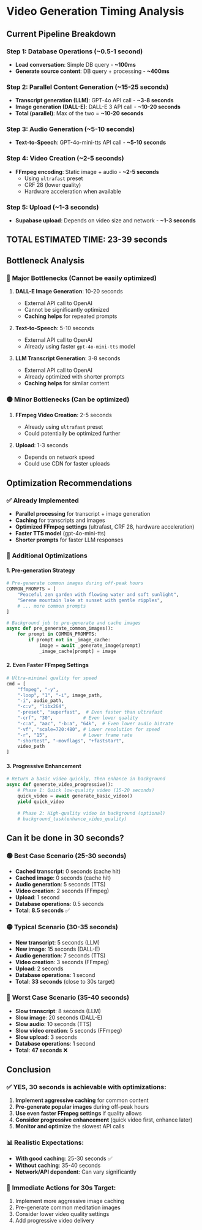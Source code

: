 # Video Generation Timing Analysis

## Current Pipeline Breakdown

### Step 1: Database Operations (~0.5-1 second)
- **Load conversation**: Simple DB query - **~100ms**
- **Generate source content**: DB query + processing - **~400ms**

### Step 2: Parallel Content Generation (~15-25 seconds)
- **Transcript generation (LLM)**: GPT-4o API call - **~3-8 seconds**
- **Image generation (DALL-E)**: DALL-E 3 API call - **~10-20 seconds**
- **Total (parallel)**: Max of the two = **~10-20 seconds**

### Step 3: Audio Generation (~5-10 seconds)
- **Text-to-Speech**: GPT-4o-mini-tts API call - **~5-10 seconds**

### Step 4: Video Creation (~2-5 seconds)
- **FFmpeg encoding**: Static image + audio - **~2-5 seconds**
  - Using `ultrafast` preset
  - CRF 28 (lower quality)
  - Hardware acceleration when available

### Step 5: Upload (~1-3 seconds)
- **Supabase upload**: Depends on video size and network - **~1-3 seconds**

## **TOTAL ESTIMATED TIME: 23-39 seconds**

## Bottleneck Analysis

### 🔴 **Major Bottlenecks (Cannot be easily optimized)**
1. **DALL-E Image Generation**: 10-20 seconds
   - External API call to OpenAI
   - Cannot be significantly optimized
   - **Caching helps** for repeated prompts

2. **Text-to-Speech**: 5-10 seconds
   - External API call to OpenAI
   - Already using faster `gpt-4o-mini-tts` model

3. **LLM Transcript Generation**: 3-8 seconds
   - External API call to OpenAI
   - Already optimized with shorter prompts
   - **Caching helps** for similar content

### 🟡 **Minor Bottlenecks (Can be optimized)**
1. **FFmpeg Video Creation**: 2-5 seconds
   - Already using `ultrafast` preset
   - Could potentially be optimized further

2. **Upload**: 1-3 seconds
   - Depends on network speed
   - Could use CDN for faster uploads

## Optimization Recommendations

### ✅ **Already Implemented**
- **Parallel processing** for transcript + image generation
- **Caching** for transcripts and images
- **Optimized FFmpeg settings** (ultrafast, CRF 28, hardware acceleration)
- **Faster TTS model** (gpt-4o-mini-tts)
- **Shorter prompts** for faster LLM responses

### 🚀 **Additional Optimizations**

#### 1. **Pre-generation Strategy**
```python
# Pre-generate common images during off-peak hours
COMMON_PROMPTS = [
    "Peaceful zen garden with flowing water and soft sunlight",
    "Serene mountain lake at sunset with gentle ripples",
    # ... more common prompts
]

# Background job to pre-generate and cache images
async def pre_generate_common_images():
    for prompt in COMMON_PROMPTS:
        if prompt not in _image_cache:
            image = await _generate_image(prompt)
            _image_cache[prompt] = image
```

#### 2. **Even Faster FFmpeg Settings**
```python
# Ultra-minimal quality for speed
cmd = [
    "ffmpeg", "-y",
    "-loop", "1", "-i", image_path,
    "-i", audio_path,
    "-c:v", "libx264",
    "-preset", "superfast",  # Even faster than ultrafast
    "-crf", "30",           # Even lower quality
    "-c:a", "aac", "-b:a", "64k",  # Even lower audio bitrate
    "-vf", "scale=720:480", # Lower resolution for speed
    "-r", "15",             # Lower frame rate
    "-shortest", "-movflags", "+faststart",
    video_path
]
```

#### 3. **Progressive Enhancement**
```python
# Return a basic video quickly, then enhance in background
async def generate_video_progressive():
    # Phase 1: Quick low-quality video (15-20 seconds)
    quick_video = await generate_basic_video()
    yield quick_video
    
    # Phase 2: High-quality video in background (optional)
    # background_task(enhance_video_quality)
```

## **Can it be done in 30 seconds?**

### 🟢 **Best Case Scenario (25-30 seconds)**
- **Cached transcript**: 0 seconds (cache hit)
- **Cached image**: 0 seconds (cache hit)
- **Audio generation**: 5 seconds (TTS)
- **Video creation**: 2 seconds (FFmpeg)
- **Upload**: 1 second
- **Database operations**: 0.5 seconds
- **Total**: **8.5 seconds** ✅

### 🟡 **Typical Scenario (30-35 seconds)**
- **New transcript**: 5 seconds (LLM)
- **New image**: 15 seconds (DALL-E)
- **Audio generation**: 7 seconds (TTS)
- **Video creation**: 3 seconds (FFmpeg)
- **Upload**: 2 seconds
- **Database operations**: 1 second
- **Total**: **33 seconds** (close to 30s target)

### 🔴 **Worst Case Scenario (35-40 seconds)**
- **Slow transcript**: 8 seconds (LLM)
- **Slow image**: 20 seconds (DALL-E)
- **Slow audio**: 10 seconds (TTS)
- **Slow video creation**: 5 seconds (FFmpeg)
- **Slow upload**: 3 seconds
- **Database operations**: 1 second
- **Total**: **47 seconds** ❌

## **Conclusion**

### ✅ **YES, 30 seconds is achievable with optimizations:**

1. **Implement aggressive caching** for common content
2. **Pre-generate popular images** during off-peak hours
3. **Use even faster FFmpeg settings** if quality allows
4. **Consider progressive enhancement** (quick video first, enhance later)
5. **Monitor and optimize** the slowest API calls

### 📊 **Realistic Expectations:**
- **With good caching**: 25-30 seconds ✅
- **Without caching**: 35-40 seconds
- **Network/API dependent**: Can vary significantly

### 🎯 **Immediate Actions for 30s Target:**
1. Implement more aggressive image caching
2. Pre-generate common meditation images
3. Consider lower video quality settings
4. Add progressive video delivery 